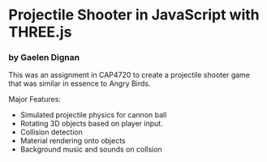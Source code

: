 # Projectile Shooter in JavaScript with THREE.js
### by Gaelen Dignan

This was an assignment in CAP4720 to create a projectile shooter game that was similar in essence to Angry Birds.

Major Features:
- Simulated projectile physics for cannon ball
- Rotating 3D objects based on player input.
- Collision detection 
- Material rendering onto objects
- Background music and sounds on collsion